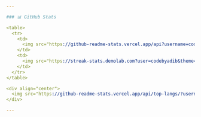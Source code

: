 ```yaml
---

### 📊 GitHub Stats

<table>
  <tr>
    <td>
      <img src="https://github-readme-stats.vercel.app/api?username=codebyadib&show_icons=true&theme=tokyonight" alt="Adib's GitHub Stats" style="max-width: 100%;" />
    </td>
    <td>
      <img src="https://streak-stats.demolab.com?user=codebyadib&theme=tokyonight" alt="GitHub Streak" style="max-width: 100%;" />
    </td>
  </tr>
</table>

<div align="center">
  <img src="https://github-readme-stats.vercel.app/api/top-langs/?username=codebyadib&layout=compact&theme=tokyonight" alt="Top Languages" style="max-width: 100%;"/>
</div>

---
```

